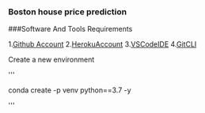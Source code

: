 ### Boston house price prediction

###Software And Tools Requirements

1.[Github Account](https://github.com)
2.[HerokuAccount](https://heroku.com)
3.[VSCodeIDE](https://code.visualstudiocode.com/)
4.[GitCLI](https://git-scm.com/book/en/v2/Getting-Started-The-Command-Line)

Create a new environment

'''

conda create -p venv python==3.7 -y

'''